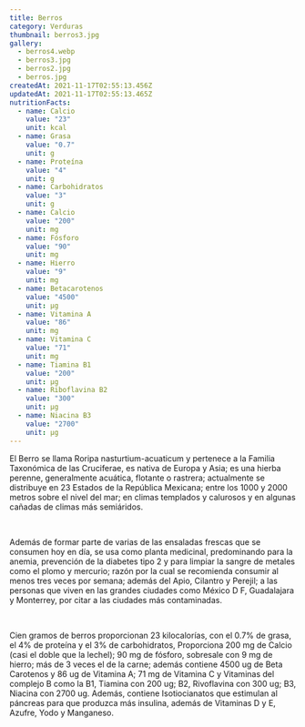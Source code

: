 ```yaml
---
title: Berros
category: Verduras
thumbnail: berros3.jpg
gallery:
  - berros4.webp
  - berros3.jpg
  - berros2.jpg
  - berros.jpg
createdAt: 2021-11-17T02:55:13.456Z
updatedAt: 2021-11-17T02:55:13.465Z
nutritionFacts:
  - name: Calcio
    value: "23"
    unit: kcal
  - name: Grasa
    value: "0.7"
    unit: g
  - name: Proteína
    value: "4"
    unit: g
  - name: Carbohidratos
    value: "3"
    unit: g
  - name: Calcio
    value: "200"
    unit: mg
  - name: Fósforo
    value: "90"
    unit: mg
  - name: Hierro
    value: "9"
    unit: mg
  - name: Betacarotenos
    value: "4500"
    unit: µg
  - name: Vitamina A
    value: "86"
    unit: mg
  - name: Vitamina C
    value: "71"
    unit: mg
  - name: Tiamina B1
    value: "200"
    unit: µg
  - name: Riboflavina B2
    value: "300"
    unit: µg
  - name: Niacina B3
    value: "2700"
    unit: µg
---
```

El Berro se llama Roripa nasturtium-acuaticum y pertenece a la Familia Taxonómica de las Cruciferae, es nativa de Europa y Asia; es una hierba perenne, generalmente acuática, flotante o rastrera; actualmente se distribuye en 23 Estados de la República Mexicana; entre los 1000 y 2000 metros sobre el nivel del mar; en climas templados y calurosos y en algunas cañadas de climas más semiáridos.

<br/>

Además de formar parte de varias de las ensaladas frescas que se consumen hoy en día, se usa como planta medicinal, predominando para la anemia, prevención de la diabetes tipo 2 y para limpiar la sangre de metales como el plomo y mercurio; razón por la cual se recomienda consumir al menos tres veces por semana; además del Apio, Cilantro y Perejil; a las personas que viven en las grandes ciudades como México D F, Guadalajara y Monterrey, por citar a las ciudades más contaminadas.

<br/>

Cien gramos de berros proporcionan 23 kilocalorías, con el 0.7% de grasa, el 4% de proteína y el 3% de carbohidratos, Proporciona 200 mg de Calcio (casi el doble que la lechel); 90 mg de fósforo, sobresale con 9 mg de hierro; más de 3 veces el de la carne; además contiene 4500 ug de Beta Carotenos y 86 ug de Vitamina A; 71 mg de Vitamina C y Vitaminas del complejo B como la B1, Tiamina con 200 ug; B2, Rivoflavina con 300 ug; B3, Niacina con 2700 ug. Además, contiene Isotiocianatos que estimulan al páncreas para que produzca más insulina, además de Vitaminas D y E, Azufre, Yodo y Manganeso.